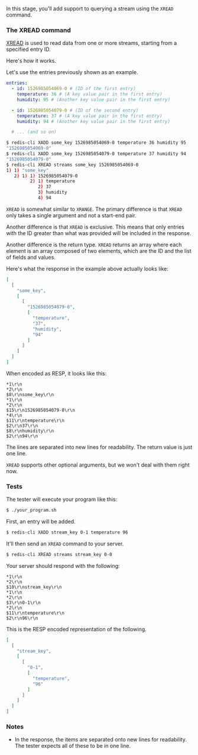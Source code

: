 In this stage, you'll add support to querying a stream using the `XREAD` command.

### The XREAD command

[XREAD](https://redis.io/commands/xread/) is used to read data from one or more streams, starting from a specified entry ID.

Here's how it works.

Let's use the entries previously shown as an example.

```yaml
entries:
  - id: 1526985054069-0 # (ID of the first entry)
    temperature: 36 # (A key value pair in the first entry)
    humidity: 95 # (Another key value pair in the first entry)

  - id: 1526985054079-0 # (ID of the second entry)
    temperature: 37 # (A key value pair in the first entry)
    humidity: 94 # (Another key value pair in the first entry)

  # ... (and so on)
```

```bash
$ redis-cli XADD some_key 1526985054069-0 temperature 36 humidity 95
"1526985054069-0"
$ redis-cli XADD some_key 1526985054079-0 temperature 37 humidity 94
"1526985054079-0"
$ redis-cli XREAD streams some_key 1526985054069-0
1) 1) "some_key"
   2) 1) 1) 1526985054079-0
         2) 1) temperature
            2) 37
            3) humidity
            4) 94
```

`XREAD` is somewhat similar to `XRANGE`. The primary difference is that `XREAD` only takes a single argument and not a start-end pair.

Another difference is that `XREAD` is exclusive. This means that only entries with the ID greater than what was provided will be included in the response.

Another difference is the return type. `XREAD` returns an array where each element is an array composed of two elements, which are the ID and the list of fields and values.

Here's what the response in the example above actually looks like:

```json
[
  [
    "some_key",
    [
      [
        "1526985054079-0",
        [
          "temperature",
          "37",
          "humidity",
          "94"
        ]
      ]
    ]
  ]
]
```

When encoded as RESP, it looks like this:

```text
*1\r\n
*2\r\n
$8\r\nsome_key\r\n
*1\r\n
*2\r\n
$15\r\n1526985054079-0\r\n
*4\r\n
$11\r\ntemperature\r\n
$2\r\n37\r\n
$8\r\nhumidity\r\n
$2\r\n94\r\n
```

The lines are separated into new lines for readability. The return value is just one line.

`XREAD` supports other optional arguments, but we won't deal with them right now.

### Tests

The tester will execute your program like this:

```bash
$ ./your_program.sh
```

First, an entry will be added.

```bash
$ redis-cli XADD stream_key 0-1 temperature 96
```

It'll then send an `XREAD` command to your server.

```bash
$ redis-cli XREAD streams stream_key 0-0
```

Your server should respond with the following:

```text
*1\r\n
*2\r\n
$10\r\nstream_key\r\n
*1\r\n
*2\r\n
$3\r\n0-1\r\n
*2\r\n
$11\r\ntemperature\r\n
$2\r\n96\r\n
```

This is the RESP encoded representation of the following.

```json
[
  [
    "stream_key",
    [
      [
        "0-1",
        [
          "temperature",
          "96"
        ]
      ]
    ]
  ]
]
```

### Notes
- In the response, the items are separated onto new lines for readability. The tester expects all of these to be in one line.
